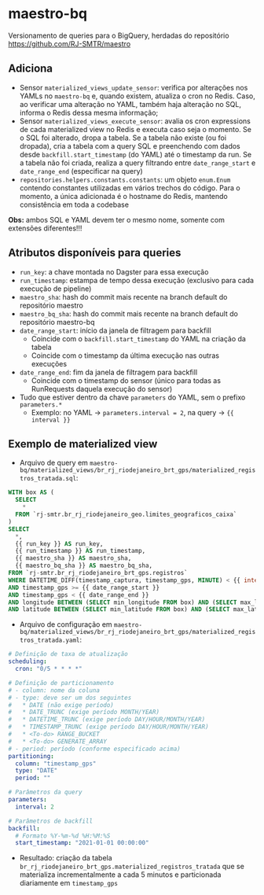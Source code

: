 # maestro-bq
Versionamento de queries para o BigQuery, herdadas do repositório https://github.com/RJ-SMTR/maestro

## Adiciona

- Sensor `materialized_views_update_sensor`: verifica por alterações nos YAMLs no `maestro-bq` e, quando existem, atualiza o cron no Redis. Caso, ao verificar uma alteração no YAML, também haja alteração no SQL, informa o Redis dessa mesma informação;
- Sensor `materialized_views_execute_sensor`: avalia os cron expressions de cada materialized view no Redis e executa caso seja o momento. Se o SQL foi alterado, dropa a tabela. Se a tabela não existe (ou foi dropada), cria a tabela com a query SQL e preenchendo com dados desde `backfill.start_timestamp` (do YAML) até o timestamp da run. Se a tabela não foi criada, realiza a query filtrando entre `date_range_start` e `date_range_end` (especificar na query)
- `repositories.helpers.constants.constants`: um objeto `enum.Enum` contendo constantes utilizadas em vários trechos do código. Para o momento, a única adicionada é o hostname do Redis, mantendo consistência em toda a codebase

**Obs:** ambos SQL e YAML devem ter o mesmo nome, somente com extensões diferentes!!!

## Atributos disponíveis para queries

- `run_key`: a chave montada no Dagster para essa execução
- `run_timestamp`: estampa de tempo dessa execução (exclusivo para cada execução de pipeline)
- `maestro_sha`: hash do commit mais recente na branch default do repositório maestro
- `maestro_bq_sha`: hash do commit mais recente na branch default do repositório maestro-bq
- `date_range_start`: início da janela de filtragem para backfill
  - Coincide com o `backfill.start_timestamp` do YAML na criação da tabela
  - Coincide com o timestamp da última execução nas outras execuções
- `date_range_end`: fim da janela de filtragem para backfill
  - Coincide com o timestamp do sensor (único para todas as RunRequests daquela execução do sensor)
- Tudo que estiver dentro da chave `parameters` do YAML, sem o prefixo `parameters.*`
  - Exemplo: no YAML -> `parameters.interval = 2`, na query -> `{{ interval }}`

## Exemplo de materialized view

- Arquivo de query em `maestro-bq/materialized_views/br_rj_riodejaneiro_brt_gps/materialized_registros_tratada.sql`:
```sql
WITH box AS (
  SELECT
    *
  FROM `rj-smtr.br_rj_riodejaneiro_geo.limites_geograficos_caixa`
)
SELECT
  *,
  {{ run_key }} AS run_key,
  {{ run_timestamp }} AS run_timestamp,
  {{ maestro_sha }} AS maestro_sha,
  {{ maestro_bq_sha }} AS maestro_bq_sha,
FROM `rj-smtr.br_rj_riodejaneiro_brt_gps.registros` 
WHERE DATETIME_DIFF(timestamp_captura, timestamp_gps, MINUTE) < {{ interval }}
AND timestamp_gps >= {{ date_range_start }}
AND timestamp_gps < {{ date_range_end }}
AND longitude BETWEEN (SELECT min_longitude FROM box) AND (SELECT max_longitude FROM box)
AND latitude BETWEEN (SELECT min_latitude FROM box) AND (SELECT max_latitude FROM box)
```

- Arquivo de configuração em `maestro-bq/materialized_views/br_rj_riodejaneiro_brt_gps/materialized_registros_tratada.yaml`:
```yaml
# Definição de taxa de atualização
scheduling:
  cron: "0/5 * * * *"

# Definição de particionamento
# - column: nome da coluna
# - type: deve ser um dos seguintes
#   * DATE (não exige período)
#   * DATE_TRUNC (exige período MONTH/YEAR)
#   * DATETIME_TRUNC (exige período DAY/HOUR/MONTH/YEAR)
#   * TIMESTAMP_TRUNC (exige período DAY/HOUR/MONTH/YEAR)
#   * <To-do> RANGE_BUCKET
#   * <To-do> GENERATE_ARRAY
# - period: período (conforme especificado acima)
partitioning:
  column: "timestamp_gps"
  type: "DATE"
  period: ""

# Parâmetros da query
parameters:
  interval: 2

# Parâmetros de backfill
backfill:
  # Formato %Y-%m-%d %H:%M:%S
  start_timestamp: "2021-01-01 00:00:00"
```

- Resultado: criação da tabela `br_rj_riodejaneiro_brt_gps.materialized_registros_tratada` que se materializa incrementalmente a cada 5 minutos e particionada diariamente em `timestamp_gps`
